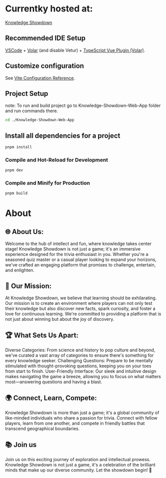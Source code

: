 # Currentky hosted at:

  [Knowledge Showdown](http://226d123.e2.mars-hosting.com/)
 


## Recommended IDE Setup

[VSCode](https://code.visualstudio.com/) + [Volar](https://marketplace.visualstudio.com/items?itemName=Vue.volar) (and disable Vetur) + [TypeScript Vue Plugin (Volar)](https://marketplace.visualstudio.com/items?itemName=Vue.vscode-typescript-vue-plugin).

## Customize configuration

See [Vite Configuration Reference](https://vitejs.dev/config/).


## Project Setup
note: To run and build project go to Knowledge-Showdown-Web-App folder and run commands there.

```sh
cd ./Knowledge-Showdown-Web-App
```

## Install all dependencies for a project

```sh
pnpm install
```

### Compile and Hot-Reload for Development

```sh
pnpm dev
```

### Compile and Minify for Production

```sh
pnpm build
```
# About

## 🌐 About Us:
Welcome to the hub of intellect and fun, where knowledge takes center stage! Knowledge Showdown is not just a game; it's an immersive experience designed for the trivia enthusiast in you. Whether you're a seasoned quiz master or a casual player looking to expand your horizons, we've crafted an engaging platform that promises to challenge, entertain, and enlighten.

## 🧠 Our Mission:
At Knowledge Showdown, we believe that learning should be exhilarating. Our mission is to create an environment where players can not only test their knowledge but also discover new facts, spark curiosity, and foster a love for continuous learning. We're committed to providing a platform that is not just about winning but about the joy of discovery.

## 🏆 What Sets Us Apart:
   Diverse Categories: From science and history to pop culture and beyond, we've curated a vast array of categories to ensure there's something for every knowledge seeker.
    Challenging Questions: Prepare to be mentally stimulated with thought-provoking questions, keeping you on your toes from start to finish.
    User-Friendly Interface: Our sleek and intuitive design makes navigating the game a breeze, allowing you to focus on what matters most—answering questions and having a blast. 

## 🌍 Connect, Learn, Compete:
Knowledge Showdown is more than just a game; it's a global community of like-minded individuals who share a passion for trivia. Connect with fellow players, learn from one another, and compete in friendly battles that transcend geographical boundaries.

## 📚 Join us
Join us on this exciting journey of exploration and intellectual prowess. Knowledge Showdown is not just a game, it's a celebration of the brilliant minds that make up our diverse community. Let the showdown begin! 🚀 
